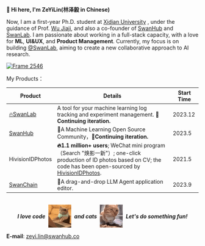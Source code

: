 **👋 Hi here, I'm ZeYiLin(林泽毅 in Chinese)**

Now, I am a first-year Ph.D. student at [Xidian University](https://www.xidian.edu.cn/) , under the guidance of Prof. [Wu Jiaji](https://web.xidian.edu.cn/wujj/), and also a co-founder of [SwanHub](https://swanhub.co) and [SwanLab](https://github.com/SwanHubX/SwanLab). I am passionate about working in a full-stack capacity, with a love for **ML**, **UI&UX**, and **Product Management**. Currently, my focus is on building [@SwanLab](https://github.com/SwanHubX/SwanLab), aiming to create a new collaborative approach to AI research.

<a href="https://github.com/SwanHubX/SwanLab"><img width="1612" alt="Frame 2546" src="https://github.com/xiaolin199912/xiaolin199912/assets/58305964/2f5c628e-2bd2-4e20-a747-eb2788ff2c59"></a>

My Products：

| Product | Details       | Start Time|
| ------  | ------- | ---------------- |
| [🔥SwanLab](https://github.com/SwanHubX/SwanLab)   | A tool for your machine learning log tracking and experiment management. **🚀Continuing iteration.** | 2023.12 |
| [SwanHub](https://swanhub.co)     | 🤖A Machine Learning Open Source Community，**🚀Continuing iteration.**    | 2023.5 |
| HivisionIDPhotos   | **🔥1.1 million+ users**; WeChat mini program（Search "焕影一新"）; one-click production of ID photos based on CV; the code has been open-sourced by [HivisionIDPhotos](https://github.com/xiaolin199912/HivisionIDPhotos).   | 2021.5 |
| [SwanChain](https://swanchain.co)   | 🔧A drag-and-drop LLM Agent application editor. | 2023.9 |
<br>


<i style="display: flex; justify-content: center; align-items: center;">
  <b>I love code</b>&nbsp;&nbsp;<img src="cat-typing.gif" alt="Cat Typing" width="60" height="60">&nbsp;&nbsp;<b>and cats</b>&nbsp;&nbsp;<img src="fresh-bro.gif" alt="Fresh Bro" width="60" height="60">&nbsp;&nbsp;<b>Let's do something fun!</b>
</i>


**E-mail**: zeyi.lin@swanhub.co
